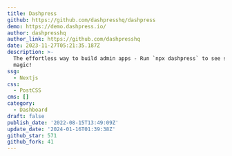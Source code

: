 ```yaml
---
title: Dashpress
github: https://github.com/dashpresshq/dashpress
demo: https://demo.dashpress.io/
author: dashpresshq
author_link: https://github.com/dashpresshq
date: 2023-11-27T05:21:35.187Z
description: >-
  The effortless way to build admin apps - Run `npx dashpress` to see some
  magic!
ssg:
  - Nextjs
css:
  - PostCSS
cms: []
category:
  - Dashboard
draft: false
publish_date: '2022-08-15T13:49:09Z'
update_date: '2024-01-16T01:39:38Z'
github_star: 571
github_fork: 41
---
```

